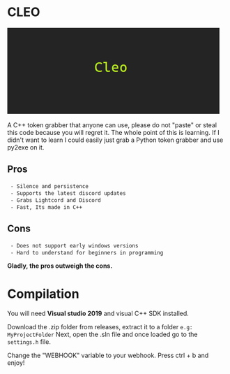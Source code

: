 # CLEO

![Cleo image](images/cleo.png)

A C++ token grabber that anyone can use, please do not "paste" or steal this code
because you will regret it. The whole point of this is learning. If I didn't want to
learn I could easily just grab a Python token grabber and use py2exe on it.

## Pros
     - Silence and persistence
     - Supports the latest discord updates
     - Grabs Lightcord and Discord
     - Fast, Its made in C++  
## Cons
     - Does not support early windows versions
     - Hard to understand for beginners in programming

**Gladly, the pros outweigh the cons.**


# Compilation

You will need **Visual studio 2019** and visual C++ SDK installed.

Download the .zip folder from releases, extract it to a folder `e.g: MyProjectFolder`
Next, open the .sln file and once loaded go to the `settings.h` file.

Change the "WEBHOOK" variable to your webhook.
Press ctrl + b and enjoy!
